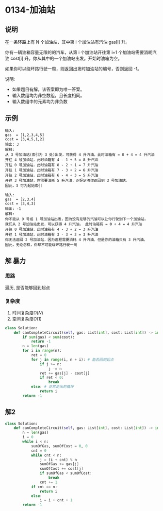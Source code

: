 # 0134-加油站

## 说明
在一条环路上有 N 个加油站，其中第 i 个加油站有汽油 gas[i] 升。

你有一辆油箱容量无限的的汽车，从第 i 个加油站开往第 i+1 个加油站需要消耗汽油 cost[i] 升。你从其中的一个加油站出发，开始时油箱为空。

如果你可以绕环路行驶一周，则返回出发时加油站的编号，否则返回 -1。

说明: 
- 如果题目有解，该答案即为唯一答案。
- 输入数组均为非空数组，且长度相同。
- 输入数组中的元素均为非负数

## 示例
```
输入: 
gas  = [1,2,3,4,5]
cost = [3,4,5,1,2]
输出: 3
解释:
从 3 号加油站(索引为 3 处)出发，可获得 4 升汽油。此时油箱有 = 0 + 4 = 4 升汽油
开往 4 号加油站，此时油箱有 4 - 1 + 5 = 8 升汽油
开往 0 号加油站，此时油箱有 8 - 2 + 1 = 7 升汽油
开往 1 号加油站，此时油箱有 7 - 3 + 2 = 6 升汽油
开往 2 号加油站，此时油箱有 6 - 4 + 3 = 5 升汽油
开往 3 号加油站，你需要消耗 5 升汽油，正好足够你返回到 3 号加油站。
因此，3 可为起始索引

输入: 
gas  = [2,3,4]
cost = [3,4,3]
输出: -1
解释:
你不能从 0 号或 1 号加油站出发，因为没有足够的汽油可以让你行驶到下一个加油站。
我们从 2 号加油站出发，可以获得 4 升汽油。 此时油箱有 = 0 + 4 = 4 升汽油
开往 0 号加油站，此时油箱有 4 - 3 + 2 = 3 升汽油
开往 1 号加油站，此时油箱有 3 - 3 + 3 = 3 升汽油
你无法返回 2 号加油站，因为返程需要消耗 4 升汽油，但是你的油箱只有 3 升汽油。
因此，无论怎样，你都不可能绕环路行驶一周
```

## 解 暴力

### 思路
遍历, 是否能够回到起点

### 复杂度
1. 时间复杂度$O(N)$
2. 空间复杂度$O(1)$

```python
class Solution:
    def canCompleteCircuit(self, gas: List[int], cost: List[int]) -> int:
        if sum(gas) < sum(cost):
            return -1
        n = len(gas)
        for i in range(n):
            ret = 0
            for j in range(i, n + i): # 能否回到起点
                if j >= n:
                    j -= n
                ret += gas[j] - cost[j]
                if ret < 0:
                    break
            else: # 正常走出的循环
                return i
        return -1
```

## 解2

```python
class Solution:
    def canCompleteCircuit(self, gas: List[int], cost: List[int]) -> int:
        n = len(gas)
        i = 0
        while i < n:
            sumOfGas, sumOfCost = 0, 0
            cnt = 0
            while cnt < n:
                j = (i + cnt) % n
                sumOfGas += gas[j]
                sumOfCost += cost[j]
                if sumOfGas < sumOfCost:
                    break
                cnt += 1
            if cnt == n:
                return i
            else:
                i = i + cnt + 1
        return -1
```